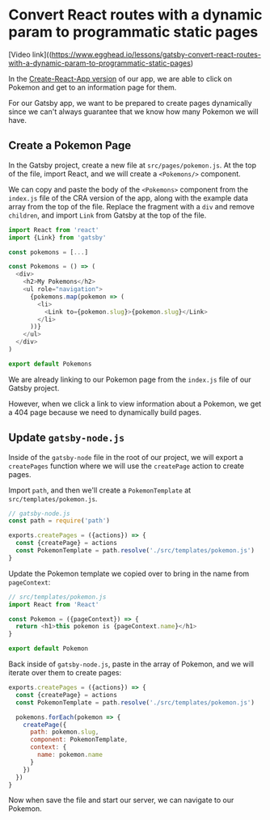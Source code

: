 # Convert React routes with a dynamic param to programmatic static pages

[Video link]((https://www.egghead.io/lessons/gatsby-convert-react-routes-with-a-dynamic-param-to-programmatic-static-pages)

In the [Create-React-App version](https://codesandbox.io/s/optimistic-jepsen-1zqmb?from-embed=&file=/src/index.js) of our app, we are able to click on Pokemon and get to an information page for them.

For our Gatsby app, we want to be prepared to create pages dynamically since we can't always guarantee that we know how many Pokemon we will have.

## Create a Pokemon Page
In the Gatsby project, create a new file at `src/pages/pokemon.js`.
At the top of the file, import React, and we will create a `<Pokemons/>` component.

We can copy and paste the body of the `<Pokemons>` component from the `index.js` file of the CRA version of the app, along with the example data array from the top of the file. Replace the fragment with a `div` and remove `children`, and import `Link` from Gatsby at the top of the file.

```js
import React from 'react'
import {Link} from 'gatsby'

const pokemons = [...]

const Pokemons = () => (
  <div>
    <h2>My Pokemons</h2>
    <ul role="navigation">
      {pokemons.map(pokemon => (
        <li>
          <Link to={pokemon.slug}>{pokemon.slug}</Link>
        </li>
      ))}
    </ul>
  </div>
)

export default Pokemons
```

We are already linking to our Pokemon page from the `index.js` file of our Gatsby project.

However, when we click a link to view information about a Pokemon, we get a 404 page because we need to dynamically build pages.

## Update `gatsby-node.js`

Inside of the `gatsby-node` file in the root of our project, we will export a `createPages` function where we will use the `createPage` action to create pages.

Import `path`, and then we'll create a `PokemonTemplate` at `src/templates/pokemon.js`.

```js
// gatsby-node.js
const path = require('path')

exports.createPages = ({actions}) => {
  const {createPage} = actions
  const PokemonTemplate = path.resolve('./src/templates/pokemon.js')
}
```

Update the Pokemon template we copied over to bring in the name from `pageContext`:

```js
// src/templates/pokemon.js
import React from 'React'

const Pokemon = ({pageContext}) => {
  return <h1>this pokemon is {pageContext.name}</h1>
}

export default Pokemon
```

Back inside of `gatsby-node.js`, paste in the array of Pokemon, and we will iterate over them to create pages:

```js
exports.createPages = ({actions}) => {
  const {createPage} = actions
  const PokemonTemplate = path.resolve('./src/templates/pokemon.js')

  pokemons.forEach(pokemon => {
    createPage({
      path: pokemon.slug,
      component: PokemonTemplate,
      context: {
        name: pokemon.name
      }
    })
  })
}
```

Now when save the file and start our server, we can navigate to our Pokemon.